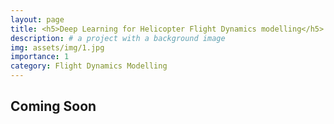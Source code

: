 ```yaml
---
layout: page
title: <h5>Deep Learning for Helicopter Flight Dynamics modelling</h5>
description: # a project with a background image
img: assets/img/1.jpg
importance: 1
category: Flight Dynamics Modelling
---
```


## Coming Soon
